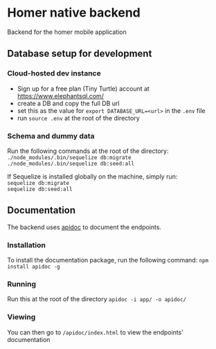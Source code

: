 # Homer native backend
Backend for the homer mobile application

## Database setup for development

### Cloud-hosted dev instance
* Sign up for a free plan (Tiny Turtle) account at https://www.elephantsql.com/
* create a DB and copy the full DB url
* set this as the value for `export DATABASE_URL=<url>` in the `.env` file
* run `source .env` at the root of the directory

### Schema and dummy data
Run the following commands at the root of the directory:\
`./node_modules/.bin/sequelize db:migrate`\
`./node_modules/.bin/sequelize db:seed:all`

If Sequelize is installed globally on the machine, simply run:\
`sequelize db:migrate`\
`sequelize db:seed:all`

## Documentation
The backend uses [apidoc](https://apidocjs.com/) to document the endpoints.

### Installation
To install the documentation package, run the following command: `npm install apidoc -g`

### Running
Run this at the root of the directory `apidoc -i app/ -o apidoc/`

### Viewing
You can then go to `/apidoc/index.html` to view the endpoints' documentation